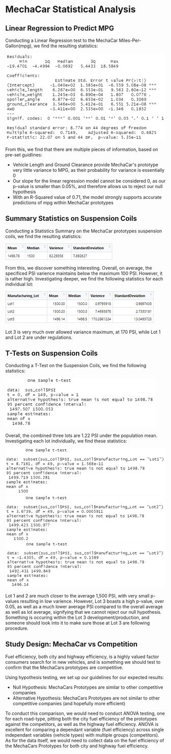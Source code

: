 # MechaCar Statistical Analysis

## Linear Regression to Predict MPG
Conducting a Linear Regression test to the MechaCar Miles-Per-Gallon(mpg), we find the resulting statistics:

![mpg_multipleLinearRegression](mpg_multipleLinearRegression.PNG)

From this, we find that there are multiple pieces of information, based on pre-set guidlines:
* Vehicle Length and Ground Clearance provide MechaCar's prototype very little variance to MPG, as their probability for variance is essentially 0
* Our slope for the linear regression model cannot be considered 0, as our p-value is smaller than 0.05%, and therefore allows us to reject our null hypothesis
* With an R-Squared value of 0.71, the model strongly supports accurate predictions of mpg within MechaCar prototypes

## Summary Statistics on Suspension Coils
Conducting a Statistics Summary on the MechaCar prototypes suspension coils, we find the resulting statistics:

![totalSummary](totalSummary.PNG)

From this, we discover something interesting. Overall, on average, the specificed PSI varience maintains below the maximum 100 PSI. However, it is rather high. Investigating deeper, we find the following statistics for each individual lot:

![lotSummary](lotSummary.PNG)

Lot 3 is very much over allowed variance maximum, at 170 PSI, while Lot 1 and Lot 2 are under regulations.

## T-Tests on Suspension Coils
Conducting a T-Test on the Suspension Coils, we find the following statistics:

![tTestAllVsMean](tTestAllVsMean.PNG)

Overall, the combined three lots are 1.22 PSI under the population mean. Investigating each lot individually, we find these statistics:

![tTestLot1VsMean](tTestLot1VsMean.PNG)
![tTestLot2VsMean](tTestLot2VsMean.PNG)
![tTestLot3VsMean](tTestLot3VsMean.PNG)

Lot 1 and 2 are much closer to the average 1,500 PSI, with very small p-values resulting in low varience. However, Lot 3 boasts a high p-value, over 0.05, as well as a much lower average PSI compared to the overall average as well as lot average, signifying that we cannot reject our null hypothesis. Something is occuring within the Lot 3 development/production, and someone should look into it to make sure those at Lot 3 are following procedure.


## Study Design: MechaCar vs Competition
Fuel efficiency, both city and highway efficiency, is a highly valued factor consumers search for in new vehicles, and is something we should test to confirm that the MechaCars prototypes are competitive.

Using hypothesis testing, we set up our guidelines for our expected results:
* Null Hypothesis: MechaCars Prototypes are similar to other competitive companies
* Alternative Hypothesis: MechaCars Prototypes are not similar to other competitive companies (and hopefully more efficient)

To conduct this comparison, we would need to conduct ANOVA testing, one for each road-type, pitting both the city fuel efficiency of the prototypes against the competitors, as well as the highway fuel efficiency.
ANOVA is excellent for comparing a dependant variable (fuel efficiency) across single independant variables (vehicle types) with multiple groups (competitors).
As for the data itself, we would need to collect data on the fuel efficiency of the MechaCars Prototypes for both city and highway fuel efficiency.

